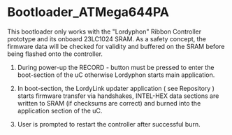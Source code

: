 # Bootloader_ATMega644PA

This bootloader only works with the "Lordyphon" Ribbon Controller prototype and its onboard 23LC1024 SRAM.
As a safety concept, the firmware data will be checked for validity and buffered on the SRAM before being flashed onto the controller.

1. During power-up the RECORD - button must be pressed to enter the boot-section of the uC otherwise Lordyphon starts main application.

2. In boot-section, the LordyLink updater application ( see Repository ) starts firmware transfer via handshakes, 
   INTEL-HEX data sections are written to SRAM (if checksums are correct)
   and burned into the application section of the uC.

3. User is prompted to restart the controller after successful burn.

